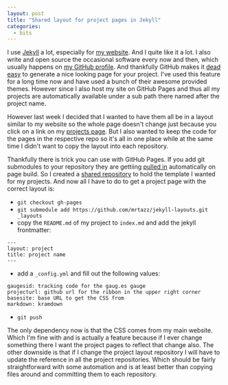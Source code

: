 ```yaml
---
layout: post
title: "Shared layout for project pages in Jekyll"
categories:
  - bits
---
```


I use [Jekyll][jekyll] a lot, especially for [my website][unwiredcouch]. And I
quite like it a lot. I also write and open source the occasional software
every now and then, which usually happens on [my GitHub profile][github]. And
thankfully GitHub makes it [dead easy][pages] to generate a nice looking page
for your project. I've used this feature for a long time now and have used a
bunch of their awesome provided themes. However since I also host my site on
GitHub Pages and thus all my projects are automatically available under a sub
path there named after the project name.

However last week I decided that I wanted to have them all be in a layout
similar to my website so the whole page doesn't change just because you click
on a link on my [projects page][projects]. But I also wanted to keep the code
for the pages in the respective repo so it's all in one place while at the
same time I didn't want to copy the layout into each repository.

Thankfully there is trick you can use with GitHub Pages. If you add git
submodules to your repository they are gettiing [pulled in][submodules]
automatically on page build. So I created a [shared repository][layouts] to
hold the template I wanted for my projects. And now all I have to do to get a
project page with the correct layout is:

* `git checkout gh-pages`
* `git submodule add https://github.com/mrtazz/jekyll-layouts.git _layouts`
* copy the `README.md` of my project to `index.md` and add the jekyll
   frontmatter:

```
---
layout: project
title: project name
---
```

* add a `_config.yml` and fill out the following values:

```
gaugesid: tracking code for the gaug.es gauge
projecturl: github url for the ribbon in the upper right corner
basesite: base URL to get the CSS from
markdown: kramdown
```

* `git push`

The only dependency now is that the CSS comes from my main website. Which I'm
fine with and is actually a feature because if I ever change something there I
want the project pages to reflect that change also. The other downside is that
if I change the project layout repository I will have to update the reference
in all the project repositories. Which should be fairly straightforward with
some automation and is at least better than copying files around and
committing them to each repository.


[jekyll]: http://jekyllrb.com/
[projects]: http://www.unwiredcouch.com/projects.html
[layouts]: https://github.com/mrtazz/jekyll-layouts
[unwiredcouch]: http://unwiredcouch.com
[github]: https://github.com/mrtazz
[pages]: https://pages.github.com/
[submodules]: https://help.github.com/articles/using-submodules-with-pages

